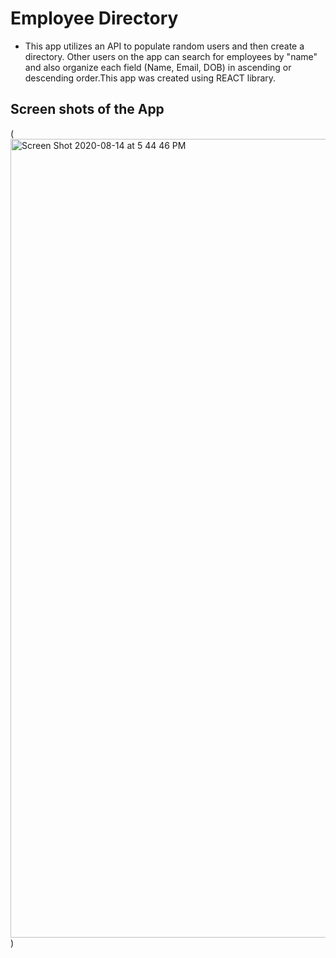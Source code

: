 # Employee Directory
* This app utilizes an API to populate random users and then create a directory. Other users on the app can search for employees by "name" and also organize each field (Name, Email, DOB) in ascending or descending order.This app was created using REACT library.
## Screen shots of the App
(<img width="1278" alt="Screen Shot 2020-08-14 at 5 44 46 PM" src="https://user-images.githubusercontent.com/63565986/90297976-09ba9d00-de56-11ea-9e3e-ff7f707201d4.png">)



